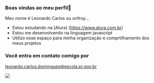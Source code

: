 ### Boas vindas ao meu perfil👻

Meu nome é Leonardo Carlos ou onfroy...

- Estou  estudando na [Alura] (https://www.alura.com.br)
- Estou me desenvolvendo na linguagem javascript 
- Utilizo esse espaço para minha organização e comprtilhamento dos meus projetos

### Você entra em contato comigo por 

leonardo.carlos.domingues@escola.pr.gov.br

![](https://media1.tenor.com/m/FrDi4u4pQXUAAAAC/trash-gang-ghoste-mane.gif)

